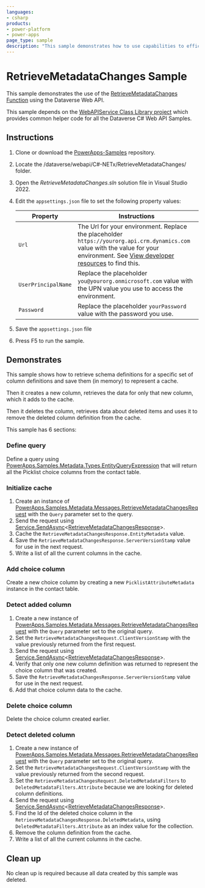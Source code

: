 ```yaml
---
languages:
- csharp
products:
- power-platform
- power-apps
page_type: sample
description: "This sample demonstrates how to use capabilities to efficiently query schema data and maintain a cache of the data as it changes over time."
---
```

# RetrieveMetadataChanges Sample

This sample demonstrates the use of the [RetrieveMetadataChanges Function](https://learn.microsoft.com/power-apps/developer/data-platform/webapi/reference/retrievemetadatachanges) using the Dataverse Web API.

This sample depends on the [WebAPIService Class Library project](https://learn.microsoft.com/power-apps/developer/data-platform/webapi/samples/webapiservice) which provides common helper code for all the Dataverse C# Web API Samples.

## Instructions

1. Clone or download the [PowerApps-Samples](https://github.com/microsoft/PowerApps-Samples) repository.

1. Locate the /dataverse/webapi/C#-NETx/RetrieveMetadataChanges/ folder.

1. Open the *RetrieveMetadataChanges.sln* solution file in Visual Studio 2022.

1. Edit the `appsettings.json` file to set the following property values:

   |Property|Instructions  |
   |---------|---------|
   |`Url`|The Url for your environment. Replace the placeholder `https://yourorg.api.crm.dynamics.com` value with the value for your environment. See [View developer resources](https://learn.microsoft.com/power-apps/developer/data-platform/view-download-developer-resources) to find this. |
   |`UserPrincipalName`|Replace the placeholder `you@yourorg.onmicrosoft.com` value with the UPN value you use to access the environment.|
   |`Password`|Replace the placeholder `yourPassword` value with the password you use.|

1. Save the `appsettings.json` file
1. Press F5 to run the sample.

## Demonstrates

This sample shows how to retrieve schema definitions for a specific set of column definitions and save them (in memory) to represent a cache. 

Then it creates a new column, retrieves the data for only that new column, which it adds to the cache.

Then it deletes the column, retrieves data about deleted items and uses it to remove the deleted column definition from the cache.

This sample has 6 sections:

### Define query

Define a query using [PowerApps.Samples.Metadata.Types.EntityQueryExpression](https://github.com/microsoft/PowerApps-Samples/blob/master/dataverse/webapi/CSharp-NETx/WebAPIService/Metadata/Types/EntityQueryExpression.cs) that will return all the Picklist choice columns from the contact table.

### Initialize cache

1. Create an instance of [PowerApps.Samples.Metadata.Messages.RetrieveMetadataChangesRequest](https://github.com/microsoft/PowerApps-Samples/blob/master/dataverse/webapi/CSharp-NETx/WebAPIService/Metadata/Messages/RetrieveMetadataChangesRequest.cs) with the `Query` parameter set to the query.
1. Send the request using [Service.SendAsync](https://github.com/microsoft/PowerApps-Samples/blob/d1762853517c2df1f9c33d5ecbae1fe36b71d496/dataverse/webapi/CSharp-NETx/WebAPIService/Service.cs#L172)<[RetrieveMetadataChangesResponse](https://github.com/microsoft/PowerApps-Samples/blob/master/dataverse/webapi/CSharp-NETx/WebAPIService/Metadata/Messages/RetrieveMetadataChangesResponse.cs)>.
1. Cache the `RetrieveMetadataChangesResponse.EntityMetadata` value.
1. Save the `RetrieveMetadataChangesResponse.ServerVersionStamp` value for use in the next request.
1. Write a list of all the current columns in the cache.

### Add choice column

Create a new choice column by creating a new `PicklistAttributeMetadata` instance in the contact table.

### Detect added column

1. Create a new instance of [PowerApps.Samples.Metadata.Messages.RetrieveMetadataChangesRequest](https://github.com/microsoft/PowerApps-Samples/blob/master/dataverse/webapi/CSharp-NETx/WebAPIService/Metadata/Messages/RetrieveMetadataChangesRequest.cs) with the `Query` parameter set to the original query.
1. Set the `RetrieveMetadataChangesRequest.ClientVersionStamp` with the value previously returned from the first request.
1. Send the request using [Service.SendAsync](https://github.com/microsoft/PowerApps-Samples/blob/d1762853517c2df1f9c33d5ecbae1fe36b71d496/dataverse/webapi/CSharp-NETx/WebAPIService/Service.cs#L172)<[RetrieveMetadataChangesResponse](https://github.com/microsoft/PowerApps-Samples/blob/master/dataverse/webapi/CSharp-NETx/WebAPIService/Metadata/Messages/RetrieveMetadataChangesResponse.cs)>.
1. Verify that only one new column definition was returned to represent the choice column that was created.
1. Save the `RetrieveMetadataChangesResponse.ServerVersionStamp` value for use in the next request.
1. Add that choice column data to the cache.

### Delete choice column

Delete the choice column created earlier.

### Detect deleted column

1. Create a new instance of [PowerApps.Samples.Metadata.Messages.RetrieveMetadataChangesRequest](https://github.com/microsoft/PowerApps-Samples/blob/master/dataverse/webapi/CSharp-NETx/WebAPIService/Metadata/Messages/RetrieveMetadataChangesRequest.cs) with the `Query` parameter set to the original query.
1. Set the `RetrieveMetadataChangesRequest.ClientVersionStamp` with the value previously returned from the second request.
1. Set the `RetrieveMetadataChangesRequest.DeletedMetadataFilters` to `DeletedMetadataFilters.Attribute` because we are looking for deleted column definitions.
1. Send the request using [Service.SendAsync](https://github.com/microsoft/PowerApps-Samples/blob/d1762853517c2df1f9c33d5ecbae1fe36b71d496/dataverse/webapi/CSharp-NETx/WebAPIService/Service.cs#L172)<[RetrieveMetadataChangesResponse](https://github.com/microsoft/PowerApps-Samples/blob/master/dataverse/webapi/CSharp-NETx/WebAPIService/Metadata/Messages/RetrieveMetadataChangesResponse.cs)>.
1. Find the Id of the deleted choice column in the `RetrieveMetadataChangesResponse.DeletedMetadata`, using `DeletedMetadataFilters.Attribute` as an index value for the collection.
1. Remove the column definition from the cache.
1. Write a list of all the current columns in the cache.

## Clean up

No clean up is required because all data created by this sample was deleted.


